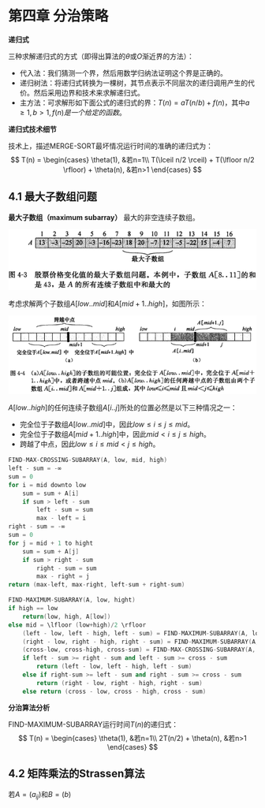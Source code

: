 # 第四章 分治策略



**递归式**

三种求解递归式的方式（即得出算法的$\theta$或$O$渐近界的方法）：

- 代入法：我们猜测一个界，然后用数学归纳法证明这个界是正确的。
- 递归树法：将递归式转换为一棵树，其节点表示不同层次的递归调用产生的代价。然后采用边界和技术来求解递归式。
- 主方法：可求解形如下面公式的递归式的界：$T(n) = aT(n/b) + f(n)$，其中$a \geqslant 1, b > 1, f(n)是一个给定的函数$。

**递归式技术细节**

技术上，描述MERGE-SORT最坏情况运行时间的准确的递归式为：
$$
T(n) = 
\begin{cases}
\theta(1), &若n=1\\
T(\lceil n/2 \rceil) + T(\lfloor n/2 \rfloor) + \theta(n), &若n>1
\end{cases}
$$


## 4.1 最大子数组问题

**最大子数组（maximum subarray）** 最大的非空连续子数组。

![4_3](res/4_3.png)

考虑求解两个子数组$A[low..mid]$和$A[mid+1..high]$，如图所示：

![4_4](res/4_4.png)

$A[low..high]$的任何连续子数组$A[i..j]$所处的位置必然是以下三种情况之一：

- 完全位于子数组$A[low..mid]$中，因此$low \leqslant i \leqslant j \leqslant mid$。
- 完全位于子数组$A[mid+1..high]$中，因此$mid < i \leqslant j \leqslant high$。
- 跨越了中点，因此$low \leqslant i \leqslant mid < j \leqslant high$。

```c++
FIND-MAX-CROSSING-SUBARRAY(A, low, mid, high)
left - sum = -∞
sum = 0
for i = mid downto low
    sum = sum + A[i]
    if sum > left - sum
        left - sum = sum
        max - left = i
right - sum = -∞
sum = 0
for j = mid + 1 to hight
    sum = sum + A[j]
    if sum > right - sum
        right - sum = sum
        max - right = j
return (max-left, max-right, left-sum + right-sum)
```

```c++
FIND-MAXIMUM-SUBARRAY(A, low, hight)
if high == low
    return(low, high, A[low])
else mid = \lfloor (low+high)/2 \rfloor
    (left - low, left - high, left - sum) = FIND-MAXIMUM-SUBARRAY(A, low, mid)
    (right - low, right - high, right - sum) = FIND-MAXIMUM-SUBARRAY(A, mid+1, high)
    (cross-low, cross-high, cross-sum) = FIND-MAX-CROSSING-SUBARRAY(A, low, mid, high)
    if left - sum >= right - sum and left - sum >= cross - sum
        return (left - low, left - high, left - sum)
    else if right-sum >= left - sum and right - sum >= cross - sum
        return (right - low, right - high, right - sum)
    else return (cross - low, cross - high, cross - sum)
```

**分治算法分析**

FIND-MAXIMUM-SUBARRAY运行时间$T(n)$的递归式：
$$
T(n) = 
\begin{cases}
\theta(1), &若n=1\\
2T(n/2) + \theta(n), &若n>1
\end{cases}
$$


## 4.2 矩阵乘法的Strassen算法

若$A = (a_{ij})$和$B = (b_{})$
